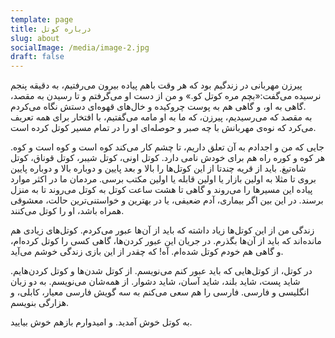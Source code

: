 ```yaml
---
template: page
title: درباره کوتل
slug: about
socialImage: /media/image-2.jpg
draft: false
---
```

پیرزن مهربانی در زندگیم بود که هر وقت باهم پیاده بیرون می‌رفتیم، به دقیقه پنجم نرسیده می‌گفت:«بچم مره کوتل کو.» و من از دست او می‌گرفتم و تا رسیدن به مقصد، گاهی به او، و گاهی هم به پوست چروکیده و خال‌های قهوه‌ای دستش نگاه می‌کردم.\
به مقصد که می‌رسیدیم، پیرزن، که ما به او مامه می‌گفتیم، با افتخار برای همه تعریف می‌کرد که نوه‌ی مهربانش با چه صبر و حوصله‌ای او را در تمام مسیر کوتل کرده است.

جایی که من و اجدادم به آن تعلق داریم، تا چشم کار می‌کند کوه است و کوه است و کوه. هر کوه و کوره راه هم برای خودش نامی دارد. کوتل اونی، کوتل شیبر، کوتل قوناق، کوتل شاه‌تیغ. باید از قریه چندتا از این کوتل‌ها را بالا و بعد پایین و دوباره بالا و دوباره پایین بروی تا مثلا به اولین بازار یا اولین قابله یا اولین مکتب برسی. مردمان ما در اکثر موارد پیاده این مسیرها را می‌روند و گاهی تا هشت ساعت کوتل به کوتل می‌روند تا به منزل برسند. در این بین اگر بیماری، آدم ضعیفی، یا در بهترین و خواستنی‌ترین حالت، معشوقی همراه باشد، او را کوتل می‌کنند.

زندگی من از این کوتل‌ها زیاد داشته که باید از آن‌ها عبور می‌کردم. کوتل‌های زیادی هم مانده‌اند که باید از آن‌ها بگذرم. در جریان این عبور کردن‌ها، گاهی کسی را کوتل کرده‌ام، و گاهی هم خودم کوتل شده‌ام. آه! که چقدر از این بازی زندگی خوشم می‌آید.

در کوتل، از کوتل‌هایی که باید عبور کنم می‌نویسم. از کوتل شدن‌ها و کوتل کردن‌هایم. شاید پست، شاید بلند، شاید آسان، شاید دشوار. از همه‌شان می‌نویسم. به دو زبان انگلیسی و فارسی. فارسی را هم سعی می‌کنم به سه گویش فارسی معیار، کابلی، و هزارگی بنویسم.

به کوتل خوش آمدید. و امیدوارم بازهم خوش بیایید.